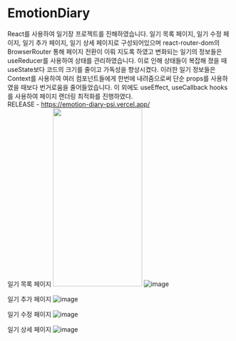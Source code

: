 # EmotionDiary
React를 사용하여 일기장 프로젝트를 진해하였습니다. 일기 목록 페이지, 일기 수정 페이지, 일기 추가 페이지, 일기 상세 페이지로 구성되어있으며 react-router-dom의 BrowserRouter 통해 페이지 전환이 이뤄 지도록 하였고 변화되는 일기의 정보들은 useReducer를 사용하여 상태를 관리하였습니다. 이로 인해 상태들이 복잡해 졌을 때 useState보다 코드의 크기를 줄이고 가독성을 향상시켰다. 이러한 일기 정보들은 Context를 사용하여 여러 컴포넌트들에게 한번에 내려줌으로써 단순 props를 사용하였을 때보다 번거로움을 줄어들었습니다. 이 외에도 useEffect, useCallback hooks를 사용하여 페이지 랜더링 최적화를 진행하였다.
<br>
RELEASE - https://emotion-diary-psi.vercel.app/
<br>
일기 목록 페이지
<img src="[이미지주소.png](https://github.com/hyeokii/EmotionDiary/assets/92020565/cdbe1769-a5fc-4f55-a46d-b2de4a787c87)" width="200" height="400"/>
![image](https://github.com/hyeokii/EmotionDiary/assets/92020565/cdbe1769-a5fc-4f55-a46d-b2de4a787c87)

일기 추가 페이지
![image](https://github.com/hyeokii/EmotionDiary/assets/92020565/d013f8b8-2fa5-4208-a12e-ad4f28689304)

일기 수정 페이지
![image](https://github.com/hyeokii/EmotionDiary/assets/92020565/4ad41dba-7b08-49be-b36c-322f5e1940e9)

일기 상세 페이지
![image](https://github.com/hyeokii/EmotionDiary/assets/92020565/626e468d-146d-40c0-8a3a-187703fa8667)
